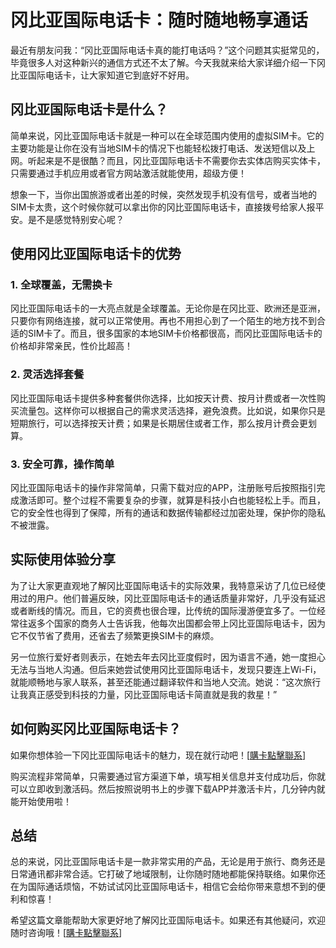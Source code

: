 # 冈比亚国际电话卡：随时随地畅享通话

最近有朋友问我：“冈比亚国际电话卡真的能打电话吗？”这个问题其实挺常见的，毕竟很多人对这种新兴的通信方式还不太了解。今天我就来给大家详细介绍一下冈比亚国际电话卡，让大家知道它到底好不好用。

## 冈比亚国际电话卡是什么？

简单来说，冈比亚国际电话卡就是一种可以在全球范围内使用的虚拟SIM卡。它的主要功能是让你在没有当地SIM卡的情况下也能轻松拨打电话、发送短信以及上网。听起来是不是很酷？而且，冈比亚国际电话卡不需要你去实体店购买实体卡，只需要通过手机应用或者官方网站激活就能使用，超级方便！

想象一下，当你出国旅游或者出差的时候，突然发现手机没有信号，或者当地的SIM卡太贵，这个时候你就可以拿出你的冈比亚国际电话卡，直接拨号给家人报平安。是不是感觉特别安心呢？

## 使用冈比亚国际电话卡的优势

### 1. 全球覆盖，无需换卡

冈比亚国际电话卡的一大亮点就是全球覆盖。无论你是在冈比亚、欧洲还是亚洲，只要你有网络连接，就可以正常使用。再也不用担心到了一个陌生的地方找不到合适的SIM卡了。而且，很多国家的本地SIM卡价格都很高，而冈比亚国际电话卡的价格却非常亲民，性价比超高！

### 2. 灵活选择套餐

冈比亚国际电话卡提供多种套餐供你选择，比如按天计费、按月计费或者一次性购买流量包。这样你可以根据自己的需求灵活选择，避免浪费。比如说，如果你只是短期旅行，可以选择按天计费；如果是长期居住或者工作，那么按月计费会更划算。

### 3. 安全可靠，操作简单

冈比亚国际电话卡的操作非常简单，只需下载对应的APP，注册账号后按照指引完成激活即可。整个过程不需要复杂的步骤，就算是科技小白也能轻松上手。而且，它的安全性也得到了保障，所有的通话和数据传输都经过加密处理，保护你的隐私不被泄露。

## 实际使用体验分享

为了让大家更直观地了解冈比亚国际电话卡的实际效果，我特意采访了几位已经使用过的用户。他们普遍反映，冈比亚国际电话卡的通话质量非常好，几乎没有延迟或者断线的情况。而且，它的资费也很合理，比传统的国际漫游便宜多了。一位经常往返多个国家的商务人士告诉我，他每次出国都会带上冈比亚国际电话卡，因为它不仅节省了费用，还省去了频繁更换SIM卡的麻烦。

另一位旅行爱好者则表示，在她去年去冈比亚度假时，因为语言不通，她一度担心无法与当地人沟通。但后来她尝试使用冈比亚国际电话卡，发现只要连上Wi-Fi，就能顺畅地与家人联系，甚至还能通过翻译软件和当地人交流。她说：“这次旅行让我真正感受到科技的力量，冈比亚国际电话卡简直就是我的救星！”

## 如何购买冈比亚国际电话卡？

如果你想体验一下冈比亚国际电话卡的魅力，现在就行动吧！[[購卡點擊聯系](https://t.me/s/esim1088)] 

购买流程非常简单，只需要通过官方渠道下单，填写相关信息并支付成功后，你就可以立即收到激活码。然后按照说明书上的步骤下载APP并激活卡片，几分钟内就能开始使用啦！

## 总结

总的来说，冈比亚国际电话卡是一款非常实用的产品，无论是用于旅行、商务还是日常通讯都非常合适。它打破了地域限制，让你随时随地都能保持联络。如果你还在为国际通话烦恼，不妨试试冈比亚国际电话卡，相信它会给你带来意想不到的便利和惊喜！

希望这篇文章能帮助大家更好地了解冈比亚国际电话卡。如果还有其他疑问，欢迎随时咨询哦！[[購卡點擊聯系](https://t.me/s/esim1088)]